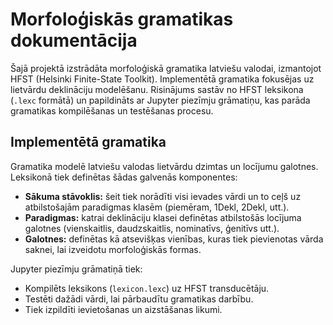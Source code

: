 # Morfoloģiskās gramatikas dokumentācija

Šajā projektā izstrādāta morfoloģiskā gramatika latviešu valodai, izmantojot HFST (Helsinki Finite-State Toolkit). Implementētā gramatika fokusējas uz lietvārdu deklināciju modelēšanu. Risinājums sastāv no HFST leksikona (`.lexc` formātā) un papildināts ar Jupyter piezīmju grāmatiņu, kas parāda gramatikas kompilēšanas un testēšanas procesu.

## Implementētā gramatika

Gramatika modelē latviešu valodas lietvārdu dzimtas un locījumu galotnes. Leksikonā tiek definētas šādas galvenās komponentes:

- **Sākuma stāvoklis:** šeit tiek norādīti visi ievades vārdi un to ceļš uz atbilstošajām paradigmas klasēm (piemēram, 1Dekl, 2Dekl, utt.).
- **Paradigmas:** katrai deklināciju klasei definētas atbilstošās locījuma galotnes (vienskaitlis, daudzskaitlis, nominatīvs, ģenitīvs utt.).
- **Galotnes:** definētas kā atsevišķas vienības, kuras tiek pievienotas vārda saknei, lai izveidotu morfoloģiskās formas.

Jupyter piezīmju grāmatiņā tiek:

- Kompilēts leksikons (`lexicon.lexc`) uz HFST transducētāju.
- Testēti dažādi vārdi, lai pārbaudītu gramatikas darbību.
- Tiek izpildīti ievietošanas un aizstāšanas likumi.
